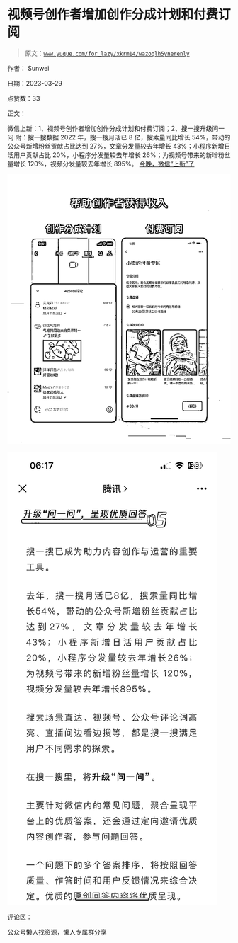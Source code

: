 # 视频号创作者增加创作分成计划和付费订阅

> 原文：[`www.yuque.com/for_lazy/xkrm14/wazoqlh5ynerenly`](https://www.yuque.com/for_lazy/xkrm14/wazoqlh5ynerenly)



作者： Sunwei



日期：2023-03-29



点赞数：33

<ne-hole id="udb66a495" data-lake-id="udb66a495">

正文：



微信上新：1、视频号创作者增加创作分成计划和付费订阅；2、搜一搜升级问一问 附：搜一搜数据 2022 年，搜一搜月活已 8 亿，搜索量同比增长 54%，带动的公众号新增粉丝贡献占比达到 27%，文章分发量较去年增长 43%；小程序新增日活用户贡献占比 20%，小程序分发量较去年增长 26%；为视频号带来的新增粉丝量增长 120%，视频分发量较去年增长 895%。 [今晚，微信“上新”了](https://mp.weixin.qq.com/s/U2D6jypYwKhkzOJXsWpjCg)



![](img/d7d1487d37b95a8231a7af73ecd16798.png)



![](img/711ffe73880f1b77be543ed1b6eb5acf.png)

<ne-hole id="u28a2c805" data-lake-id="u28a2c805">

评论区：

<ne-hole id="u262f7e65" data-lake-id="u262f7e65">

公众号懒人找资源，懒人专属群分享

</ne-hole></ne-hole></ne-hole>